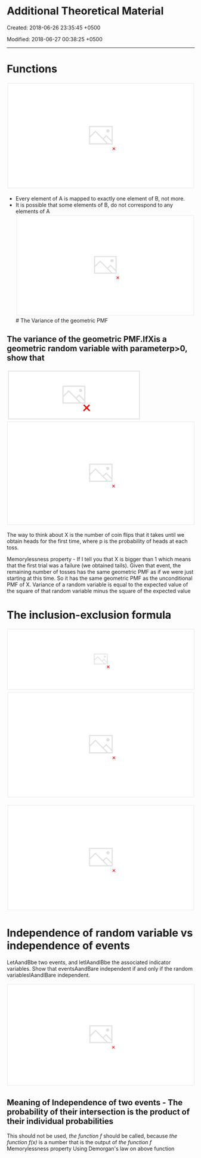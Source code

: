 # Additional Theoretical Material

Created: 2018-06-26 23:35:45 +0500

Modified: 2018-06-27 00:38:25 +0500

---

# Functions

![image](media/Intro---Syllabus_Additional-Theoretical-Material-image1.png)

- Every element of A is mapped to exactly one element of B, not more.
- It is possible that some elements of B, do not correspond to any elements of A
![image](media/Intro---Syllabus_Additional-Theoretical-Material-image2.png)# The Variance of the geometric PMF

## The variance of the geometric PMF.IfXis a geometric random variable with parameterp>0, show that

![var (X) ](media/Intro---Syllabus_Additional-Theoretical-Material-image3.png)
![image](media/Intro---Syllabus_Additional-Theoretical-Material-image4.png)

The way to think about X is the number of coin flips that it takes until we obtain heads for the first time, where p is the probability of heads at each toss.

Memorylessness property - If I tell you that X is bigger than 1 which means that the first trial was a failure (we obtained tails). Given that event, the remaining number of tosses has the same geometric PMF as if we were just starting at this time. So it has the same geometric PMF as the unconditional PMF of X.
Variance of a random variable is equal to the expected value of the square of that random variable minus the square of the expected value

# The inclusion-exclusion formula

![image](media/Intro---Syllabus_Additional-Theoretical-Material-image5.png)
![image](media/Intro---Syllabus_Additional-Theoretical-Material-image6.png)

![image](media/Intro---Syllabus_Additional-Theoretical-Material-image7.png)

#

# Independence of random variable vs independence of events

LetAandBbe two events, and letIAandIBbe the associated indicator variables. Show that eventsAandBare independent if and only if the random variablesIAandIBare independent.

![image](media/Intro---Syllabus_Additional-Theoretical-Material-image8.png)

## Meaning of Independence of two events - The probability of their intersection is the product of their individual probabilities

This should not be used, *the function f* should be called, because *the function f(x)* is a number that is the output of *the function f*
Memorylessness property
Using Demorgan's law on above function

